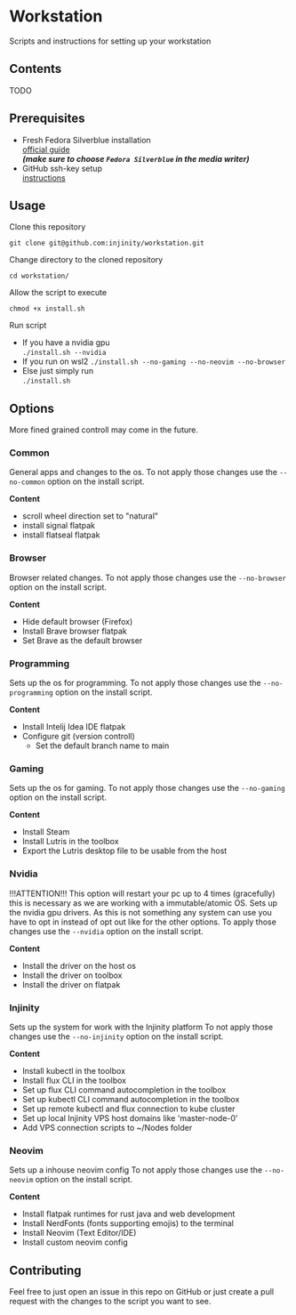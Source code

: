 # Workstation
Scripts and instructions for setting up your workstation 

## Contents
TODO

## Prerequisites
- Fresh Fedora Silverblue installation  
[official guide](https://docs.fedoraproject.org/en-US/fedora/latest/preparing-boot-media/#_fedora_media_writer)  
***(make sure to choose `Fedora Silverblue` in the media writer)***
- GitHub ssh-key setup  
[instructions](https://github.com/injinity/instructions/blob/main/gtihub_ssh_auth/README.md)

## Usage

Clone this repository  
```
git clone git@github.com:injinity/workstation.git
```
Change directory to the cloned repository  
```
cd workstation/
```
Allow the script to execute  
```
chmod +x install.sh
```
Run script  
  - If you have a nvidia gpu  
    `./install.sh --nvidia`
  - If you run on wsl2
    `./install.sh --no-gaming --no-neovim --no-browser`
  - Else just simply run  
    `./install.sh`

## Options
More fined grained controll may come in the future.

### Common
General apps and changes to the os.
To not apply those changes use the `--no-common` option on the install script.

__Content__
- scroll wheel direction set to "natural"
- install signal flatpak
- install flatseal flatpak

### Browser
Browser related changes.
To not apply those changes use the `--no-browser` option on the install script.

__Content__
- Hide default browser (Firefox)
- Install Brave browser flatpak
- Set Brave as the default browser

### Programming
Sets up the os for programming.
To not apply those changes use the `--no-programming` option on the install script.

__Content__
- Install Intelij Idea IDE flatpak
- Configure git (version controll)
    - Set the default branch name to main

### Gaming
Sets up the os for gaming.
To not apply those changes use the `--no-gaming` option on the install script.

__Content__
- Install Steam
- Install Lutris in the toolbox
- Export the Lutris desktop file to be usable from the host 

### Nvidia
!!!ATTENTION!!!
This option will restart your pc up to 4 times (gracefully) this is necessary as we are working with a immutable/atomic OS. 
Sets up the nvidia gpu drivers.
As this is not something any system can use you have to opt in instead of opt out like for the other options.
To apply those changes use the `--nvidia` option on the install script.

__Content__
- Install the driver on the host os 
- Install the driver on toolbox
- Install the driver on flatpak 

### Injinity
Sets up the system for work with the Injinity platform
To not apply those changes use the `--no-injinity` option on the install script.

__Content__
- Install kubectl in the toolbox
- Install flux CLI in the toolbox
- Set up flux CLI command autocompletion in the toolbox
- Set up kubectl CLI command autocompletion in the toolbox
- Set up remote kubectl and flux connection to kube cluster
- Set up local Injinity VPS host domains like 'master-node-0'
- Add VPS connection scripts to ~/Nodes folder

### Neovim
Sets up a inhouse neovim config
To not apply those changes use the `--no-neovim` option on the install script.

__Content__
- Install flatpak runtimes for rust java and web development
- Install NerdFonts (fonts supporting emojis) to the terminal 
- Install Neovim (Text Editor/IDE)
- Install custom neovim config

## Contributing
Feel free to just open an issue in this repo on GitHub 
or just create a pull request with the changes to the script you want to see.

